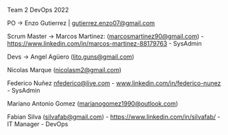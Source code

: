 Team 2 
DevOps 2022

PO -> Enzo Gutierrez | gutierrez.enzo07@gmail.com

Scrum Master -> Marcos Martinez: (marcosmartinez90@gmail.com) - https://www.linkedin.com/in/marcos-martinez-88179763 - SysAdmin

Devs ->
Angel Agüero (lito.guns@gmail.com)

Nicolas Marque (nicolasm2@gmail.com)

Federico Nuñez nfederico@live.com - www.linkedin.com/in/federico-nunez - SysAdmin

Mariano Antonio Gomez (marianogomez1990@outlook.com)

Fabian Silva (silvafab@gmail.com) - https://www.linkedin.com/in/silvafab/ - IT Manager - DevOps
